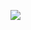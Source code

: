 <p>
  <img src="https://user-images.githubusercontent.com/73926393/229757040-79c9b59b-aa62-485b-9c2c-57ef796f4822.png">
</p>
